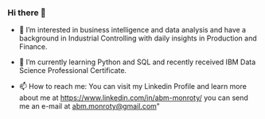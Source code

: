 ### Hi there 👋


- 🔭 I’m interested in business intelligence and data analysis and have a background in Industrial Controlling with daily insights in Production and Finance.

- 🌱 I’m currently learning Python and SQL and recently received IBM Data Science Professional Certificate.

- 📫 How to reach me: You can visit my Linkedin Profile and learn more about me at
     https://www.linkedin.com/in/abm-monroty/ you can send me an e-mail at abm.monroty@gmail.com"
